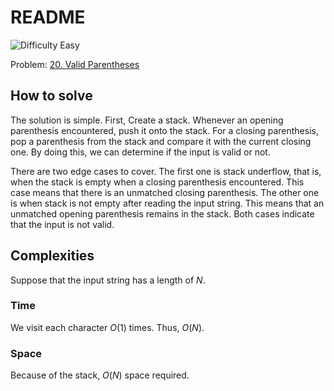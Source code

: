 # README

![Difficulty Easy](https://img.shields.io/badge/Difficulty-Easy-green)

Problem: [20. Valid Parentheses][problem]

[problem]: https://leetcode.com/problems/valid-parentheses/description/


## How to solve

The solution is simple.
First, Create a stack.
Whenever an opening parenthesis encountered, push it onto the stack.
For a closing parenthesis, pop a parenthesis from the stack and compare it with the current closing one.
By doing this, we can determine if the input is valid or not.

There are two edge cases to cover.
The first one is stack underflow, that is, when the stack is empty when a closing parenthesis encountered.
This case means that there is an unmatched closing parenthesis.
The other one is when stack is not empty after reading the input string.
This means that an unmatched opening parenthesis remains in the stack.
Both cases indicate that the input is not valid.



## Complexities

Suppose that the input string has a length of $N$.

### Time

We visit each character $O(1)$ times.
Thus, $O(N)$.

### Space

Because of the stack, $O(N)$ space required.
